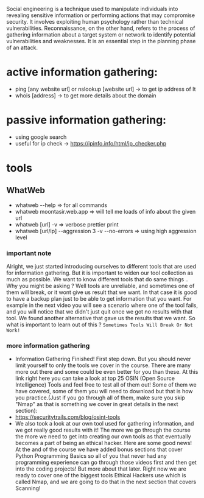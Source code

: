 Social engineering is a technique used to manipulate individuals into revealing sensitive information or performing actions that may compromise security. It involves exploiting human psychology rather than technical vulnerabilities. Reconnaissance, on the other hand, refers to the process of gathering information about a target system or network to identify potential vulnerabilities and weaknesses. It is an essential step in the planning phase of an attack.

# active information gathering:

- ping [any website url] or nslookup [website url] -> to get ip address of It
- whois [address] -> to get more details about the domain

# passive information gathering:

- using google search
- useful for ip check -> https://ipinfo.info/html/ip_checker.php

# tools

## WhatWeb

- whatweb --help => for all commands
- whatweb moontasir.web.app => will tell me loads of info about the given url
- whatweb [url] -v => verbose prettier print
- whatweb [url/ip] --aggression 3 -v --no-errors => using high aggression level

### important note

Alright, we just started introducing ourselves to different tools that are used for information gathering. But it is important to widen our tool collection as much as possible. We want to know different tools that do same things .. Why you might be asking ? Well tools are unreliable, and sometimes one of them will break, or it wont give us result that we want. In that case it is good to have a backup plan just to be able to get information that you want. For example in the next video you will see a scenario where one of the tool fails, and you will notice that we didn't just quit once we got no results with that tool. We found another alternative that gave us the results that we want. So what is important to learn out of this ?
`Sometimes Tools Will Break Or Not Work!`

### more information gathering

- Information Gathering Finished! First step down. But you should never limit yourself to only the tools we cover in the course. There are many more out there and some could be even better for you than these. At this link right here you can take a look at top 25 OSIN (Open Source Intelligence) Tools and feel free to test all of them out! Some of them we have covered, some of them you will need to download but that is how you practice.(Just if you go through all of them, make sure you skip "Nmap" as that is something we cover in great details in the next section):
- https://securitytrails.com/blog/osint-tools
- We also took a look at our own tool used for gathering information, and we got really good results with it! The more we go through the course the more we need to get into creating our own tools as that eventually becomes a part of being an ethical hacker. Here are some good news! At the and of the course we have added bonus sections that cover Python Programming Basics so all of you that never had any programming experience can go through those videos first and then get into the coding projects! But more about that later. Right now we are ready to cover one of the biggest tools Ethical Hackers use which is called Nmap, and we are going to do that in the next section that covers Scanning!
